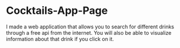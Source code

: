 # Cocktails-App-Page
I made a web application that allows you to search for different drinks through a free api from the internet. You will also be able to visualize information about that drink if you click on it.
